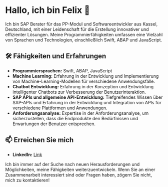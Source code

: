 # Hallo, ich bin Felix 👋
Ich bin SAP Berater für das PP-Modul und Softwareentwickler aus Kassel, Deutschland, mit einer Leidenschaft für die Erstellung innovativer und effizienter Lösungen. Meine Programmierfähigkeiten umfassen eine Vielzahl von Sprachen und Technologien, einschließlich Swift, ABAP und JavaScript.

## 🛠 Fähigkeiten und Erfahrungen

- **Programmiersprachen:** Swift, ABAP, JavaScript
- **Machine Learning:** Erfahrung in der Entwicklung und Implementierung von Machine-Learning-Modellen für verschiedene Anwendungsfälle.
- **Chatbot Entwicklung:** Erfahrung in der Konzeption und Entwicklung intelligenter Chatbots zur Verbesserung der Benutzerinteraktion.
- **SAP APIs und allgemeine API-Entwicklung:** Tiefgreifendes Wissen über SAP-APIs und Erfahrung in der Entwicklung und Integration von APIs für verschiedene Plattformen und Anwendungen.
- **Anforderungsanalyse:** Expertise in der Anforderungsanalyse, um sicherzustellen, dass die Endprodukte den Bedürfnissen und Erwartungen der Benutzer entsprechen.

## 📫 Erreichen Sie mich

- **LinkedIn:** [Link](https://www.linkedin.com/in/felix-r-763a09b7/)

Ich bin immer auf der Suche nach neuen Herausforderungen und Möglichkeiten, meine Fähigkeiten weiterzuentwickeln. Wenn Sie an einer Zusammenarbeit interessiert sind oder Fragen haben, zögern Sie nicht, mich zu kontaktieren!

